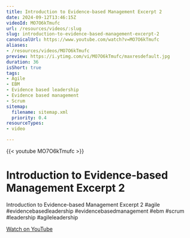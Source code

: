 ```yaml
---
title: Introduction to Evidence-based Management Excerpt 2
date: 2024-09-12T13:46:15Z
videoId: MO7O6kTmufc
url: /resources/videos/:slug
slug: introduction-to-evidence-based-management-excerpt-2
canonicalUrl: https://www.youtube.com/watch?v=MO7O6kTmufc
aliases:
- /resources/videos/MO7O6kTmufc
preview: https://i.ytimg.com/vi/MO7O6kTmufc/maxresdefault.jpg
duration: 36
isShort: true
tags:
- Agile
- EBM
- Evidence based leadership
- Evidence based management
- Scrum
sitemap:
  filename: sitemap.xml
  priority: 0.4
resourceTypes:
- video

---
```

{{< youtube MO7O6kTmufc >}}

# Introduction to Evidence-based Management Excerpt 2

Introduction to Evidence-based Management Excerpt 2 #agile #evidencebasedleadership #evidencebasedmanagement #ebm #scrum #leadership #agileleadership

[Watch on YouTube](https://www.youtube.com/watch?v=MO7O6kTmufc)


